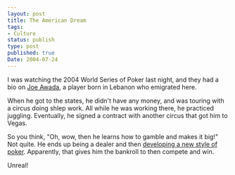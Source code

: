 ```yaml
---
layout: post
title: The American Dream
tags:
- Culture
status: publish
type: post
published: true
Date: 2004-07-24
---
```

I was watching the 2004 World Series of Poker last night, and they had a bio on [Joe Awada](https://en.wikipedia.org/wiki/Joe_Awada), a player born in Lebanon who emigrated here.

When he got to the states, he didn't have any money, and was touring with a circus doing shlep work.  All while he was working there, he practiced juggling.  Eventually, he signed a contract with another circus that got him to Vegas.

So you think, "Oh, wow, then he learns how to gamble and makes it big!"  Not quite.  He ends up being a dealer and then [developing a new style of poker](https://www.denexa.com/blog/3-5-7/).  Apparently, that gives him the bankroll to then compete and win.

Unreal!
